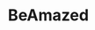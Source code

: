 ---
title: BeAmazed
crosslinks:
- youtubefactsbot
- livven
- youtubot
- gifs
- pics
- woahdude
- videos
- u_imguralbumbot
- interestingasfuck
- xkcd
- tmsbmeta
- oddlysatisfying
- SpaceXLounge
- nocontext
- thalassophobia
- OSHA
- ultimate
- mildlyinfuriating
- '2013'
- mildlyinfuriatingFix
---